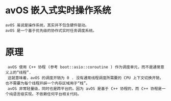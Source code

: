 
avOS 嵌入式实时操作系统
==
	avOS 虽说是操作系统，其实并不包含硬件驱动。
	avOS 是一个基于优先级的协作式实时任务调度系统。


原理
 ==
	 avOS 使用 C++ 协程 (参考 boot::asio::coroutine ) 作为调度单元，而不是通常意义上的“线程”.
	 这就意味着，avOS 的调度开销为 0 . 没有通常线程调度所需要的 CPU 上下文切换开销，也不需要为每个线程开辟一个内存区域用于“栈”。
	 avOS 非常轻量级，同时也是跨平台的。因为 avOS 是基于 C++ 协程的，而 C++ 协程是一个纯语言级实现。不依赖任何平台相关代码。
